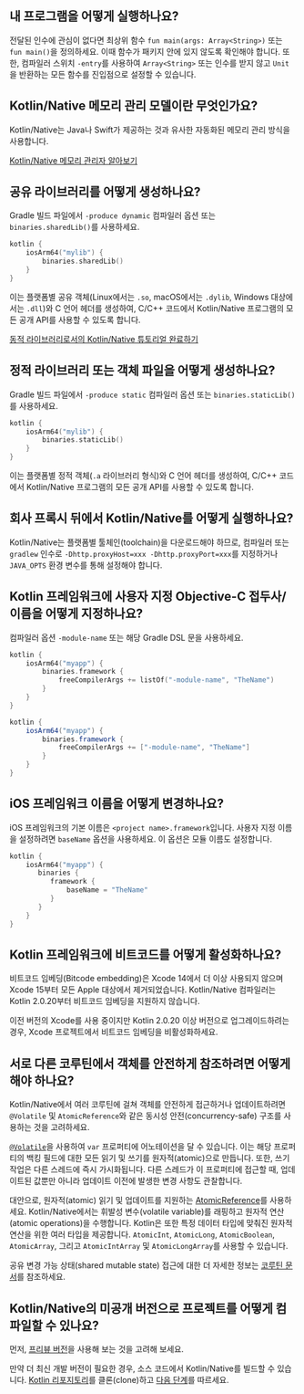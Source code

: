 [//]: # (title: Kotlin/Native 자주 묻는 질문)

## 내 프로그램을 어떻게 실행하나요?

전달된 인수에 관심이 없다면 최상위 함수 `fun main(args: Array<String>)` 또는 `fun main()`을 정의하세요. 이때 함수가 패키지 안에 있지 않도록 확인해야 합니다.
또한, 컴파일러 스위치 `-entry`를 사용하여 `Array<String>` 또는 인수를 받지 않고 `Unit`을 반환하는 모든 함수를 진입점으로 설정할 수 있습니다.

## Kotlin/Native 메모리 관리 모델이란 무엇인가요?

Kotlin/Native는 Java나 Swift가 제공하는 것과 유사한 자동화된 메모리 관리 방식을 사용합니다.

[Kotlin/Native 메모리 관리자 알아보기](native-memory-manager.md)

## 공유 라이브러리를 어떻게 생성하나요?

Gradle 빌드 파일에서 `-produce dynamic` 컴파일러 옵션 또는 `binaries.sharedLib()`를 사용하세요.

```kotlin
kotlin {
    iosArm64("mylib") {
        binaries.sharedLib()
    }
}
```

이는 플랫폼별 공유 객체(Linux에서는 `.so`, macOS에서는 `.dylib`, Windows 대상에서는 `.dll`)와 C 언어 헤더를 생성하여, C/C++ 코드에서 Kotlin/Native 프로그램의 모든 공개 API를 사용할 수 있도록 합니다.

[동적 라이브러리로서의 Kotlin/Native 튜토리얼 완료하기](native-dynamic-libraries.md)

## 정적 라이브러리 또는 객체 파일을 어떻게 생성하나요?

Gradle 빌드 파일에서 `-produce static` 컴파일러 옵션 또는 `binaries.staticLib()`를 사용하세요.

```kotlin
kotlin {
    iosArm64("mylib") {
        binaries.staticLib()
    }
}
```

이는 플랫폼별 정적 객체(`.a` 라이브러리 형식)와 C 언어 헤더를 생성하여, C/C++ 코드에서 Kotlin/Native 프로그램의 모든 공개 API를 사용할 수 있도록 합니다.

## 회사 프록시 뒤에서 Kotlin/Native를 어떻게 실행하나요?

Kotlin/Native는 플랫폼별 툴체인(toolchain)을 다운로드해야 하므로, 컴파일러 또는 `gradlew` 인수로 `-Dhttp.proxyHost=xxx -Dhttp.proxyPort=xxx`를 지정하거나 `JAVA_OPTS` 환경 변수를 통해 설정해야 합니다.

## Kotlin 프레임워크에 사용자 지정 Objective-C 접두사/이름을 어떻게 지정하나요?

컴파일러 옵션 `-module-name` 또는 해당 Gradle DSL 문을 사용하세요.

<tabs group="build-script">
<tab title="Kotlin" group-key="kotlin">

```kotlin
kotlin {
    iosArm64("myapp") {
        binaries.framework {
            freeCompilerArgs += listOf("-module-name", "TheName")
        }
    }
}
```

</tab>
<tab title="Groovy" group-key="groovy">

```groovy
kotlin {
    iosArm64("myapp") {
        binaries.framework {
            freeCompilerArgs += ["-module-name", "TheName"]
        }
    }
}
```

</tab>
</tabs>

## iOS 프레임워크 이름을 어떻게 변경하나요?

iOS 프레임워크의 기본 이름은 `<project name>.framework`입니다.
사용자 지정 이름을 설정하려면 `baseName` 옵션을 사용하세요. 이 옵션은 모듈 이름도 설정합니다.

```kotlin
kotlin {
    iosArm64("myapp") {
       binaries {
          framework {
              baseName = "TheName"
          }
       }
    }
}
```

## Kotlin 프레임워크에 비트코드를 어떻게 활성화하나요?

비트코드 임베딩(Bitcode embedding)은 Xcode 14에서 더 이상 사용되지 않으며 Xcode 15부터 모든 Apple 대상에서 제거되었습니다.
Kotlin/Native 컴파일러는 Kotlin 2.0.20부터 비트코드 임베딩을 지원하지 않습니다.

이전 버전의 Xcode를 사용 중이지만 Kotlin 2.0.20 이상 버전으로 업그레이드하려는 경우, Xcode 프로젝트에서 비트코드 임베딩을 비활성화하세요.

## 서로 다른 코루틴에서 객체를 안전하게 참조하려면 어떻게 해야 하나요?

Kotlin/Native에서 여러 코루틴에 걸쳐 객체를 안전하게 접근하거나 업데이트하려면 `@Volatile` 및 `AtomicReference`와 같은 동시성 안전(concurrency-safe) 구조를 사용하는 것을 고려하세요.

[`@Volatile`](https://kotlinlang.org/api/core/kotlin-stdlib/kotlin.concurrent/-volatile/)을 사용하여 `var` 프로퍼티에 어노테이션을 달 수 있습니다.
이는 해당 프로퍼티의 백킹 필드에 대한 모든 읽기 및 쓰기를 원자적(atomic)으로 만듭니다. 또한, 쓰기 작업은 다른 스레드에 즉시 가시화됩니다. 다른 스레드가 이 프로퍼티에 접근할 때, 업데이트된 값뿐만 아니라 업데이트 이전에 발생한 변경 사항도 관찰합니다.

대안으로, 원자적(atomic) 읽기 및 업데이트를 지원하는 [AtomicReference](https://kotlinlang.org/api/core/kotlin-stdlib/kotlin.concurrent.atomics/-atomic-reference/)를 사용하세요. Kotlin/Native에서는 휘발성 변수(volatile variable)를 래핑하고 원자적 연산(atomic operations)을 수행합니다.
Kotlin은 또한 특정 데이터 타입에 맞춰진 원자적 연산을 위한 여러 타입을 제공합니다. `AtomicInt`, `AtomicLong`, `AtomicBoolean`, `AtomicArray`, 그리고 `AtomicIntArray` 및 `AtomicLongArray`를 사용할 수 있습니다.

공유 변경 가능 상태(shared mutable state) 접근에 대한 더 자세한 정보는 [코루틴 문서](shared-mutable-state-and-concurrency.md)를 참조하세요.

## Kotlin/Native의 미공개 버전으로 프로젝트를 어떻게 컴파일할 수 있나요?

먼저, [프리뷰 버전](eap.md)을 사용해 보는 것을 고려해 보세요.

만약 더 최신 개발 버전이 필요한 경우, 소스 코드에서 Kotlin/Native를 빌드할 수 있습니다.
[Kotlin 리포지토리](https://github.com/JetBrains/kotlin)를 클론(clone)하고 [다음 단계](https://github.com/JetBrains/kotlin/blob/master/kotlin-native/README.md#building-from-source)를 따르세요.